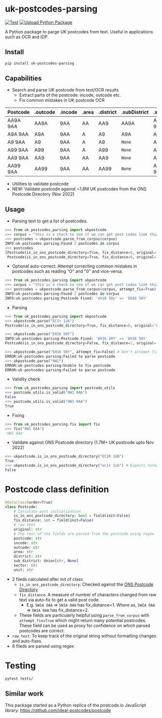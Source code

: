 # uk-postcodes-parsing

[![Test](https://github.com/anirudhgangwal/ukpostcodes/actions/workflows/test.yml/badge.svg)](https://github.com/anirudhgangwal/ukpostcodes/actions/workflows/test.yml) 
[![Upload Python Package](https://github.com/anirudhgangwal/ukpostcodes/actions/workflows/python-publish.yml/badge.svg)](https://github.com/anirudhgangwal/ukpostcodes/actions/workflows/python-publish.yml)

A Python package to parge UK postcodes from text. Useful in applications such as OCR and IDP.

## Install

```bash
pip install uk-postcodes-parsing
```

## Capabilities

- Search and parse UK postcode from text/OCR results
  - Extract parts of the postcode: incode, outcode etc.  
  - Fix common mistakes in UK postcode OCR


| Postcode | .outcode | .incode | .area | .district | .subDistrict | .sector | .unit |
|----------|----------|---------|-------|-----------|--------------|---------|-------|
| AA9A 9AA | AA9A     | 9AA     | AA    | AA9       | AA9A         | AA9A 9  | AA    |
| A9A 9AA  | A9A      | 9AA     | A     | A9        | A9A          | A9A 9   | AA    |
| A9 9AA   | A9       | 9AA     | A     | A9        | `None`       | A9 9    | AA    |
| A99 9AA  | A99      | 9AA     | A     | A99       | `None`       | A99 9   | AA    |
| AA9 9AA  | AA9      | 9AA     | AA    | AA9       | `None`       | AA9 9   | AA    |
| AA99 9AA | AA99     | 9AA     | AA    | AA99      | `None`       | AA99 9  | AA    |  


- Utilities to validate postcode
- NEW: Validate postcode against ~1.8M UK postcodes from the ONS Postcode Directory (Nov 2022)


## Usage

- Parsing text to get a list of postcodes.

```python
>>> from uk_postcodes_parsing import ukpostcode
>>> corpus = "this is a check to see if we can get post codes liek thia ec1r 1ub , and that e3 4ss. But also eh16 50y and ei412"          
>>> postcodes = ukpostcode.parse_from_corpus(corpus)
INFO:uk-postcodes-parsing:Found 2 postcodes in corpus
>>> postcodes
[Postcode(is_in_ons_postcode_directory=True, fix_distance=0, original='ec1r 1ub', postcode='EC1R 1UB', incode='1UB', outcode='EC1R', area='EC', district='EC1', sub_district='EC1R', sector='EC1R 1', unit='UB'),
 Postcode(is_in_ons_postcode_directory=True, fix_distance=0, original='e3 4ss', postcode='E3 4SS', incode='4SS', outcode='E3', area='E', district='E3', sub_district=None, sector='E3 4', unit='SS')]
```

- Optional auto-correct: Attempt correcting common mistakes in postcodes such as reading "O" and "0" and vice-versa.

```python
>>> from uk_postcodes_parsing import ukpostcode
>>> corpus = "this is a check to see if we can get post codes liek thia ec1r 1ub , and that e3 4ss. But also eh16 50y and ei412"          
>>> postcodes = ukpostcode.parse_from_corpus(corpus, attempt_fix=True)
INFO:uk-postcodes-parsing:Found 3 postcodes in corpus
INFO:uk-postcodes-parsing:Postcode Fixed: 'eh16 50y' => 'EH16 5OY'
```

- Parsing

```python
>>> from uk_postcodes_parsing import ukpostcode
>>> ukpostcode.parse("EC1r 1ub")
Postcode(is_in_ons_postcode_directory=True, fix_distance=0, original='EC1r 1ub', postcode='EC1R 1UB', incode='1UB', outcode='EC1R', area='EC', district='EC1', sub_district='EC1R', sector='EC1R 1', unit='UB')
```

```python
>>> ukpostcode.parse("EH16 50Y")
INFO:uk-postcodes-parsing:Postcode Fixed: 'EH16 50Y' => 'EH16 5OY'
Postcode(is_in_ons_postcode_directory=False, fix_distance=1, original='EH16 50Y', postcode='EH16 5OY', incode='5OY', outcode='EH16', area='EH', district='EH16', sub_district=None, sector='EH16 5', unit='OY')
```

```python
>>> ukpostcode.parse("EH16 50Y", attempt_fix=False) # Don't attempt fixes during parsing
ERROR:uk-postcodes-parsing:Failed to parse postcode
>>> ukpostcode.parse("0W1") 
ERROR:uk-postcodes-parsing:Unable to fix postcode
ERROR:uk-postcodes-parsing:Failed to parse postcode
```

- Validity check

```python
>>> from uk_postcodes_parsing import postcode_utils
>>> postcode_utils.is_valid("0W1 0AA")
False
>>> postcode_utils.is_valid("OW1 0AA")
True
```

- Fixing

```python
>>> from uk_postcodes_parsing.fix import fix
>>> fix("0W1 OAA") 
'OW1 0AA'
```

- Validate against ONS Postcode directory (1.7M+ UK postcode upto Nov 2022)

```python
>>> ukpostcode.is_in_ons_postcode_directory("EC1R 1UB") 
True
>>> ukpostcode.is_in_ons_postcode_directory("ec1r 1ub") # Expects normalised format (caps + space)
False
```


# Postcode class definition

```python
@dataclass(order=True)
class Postcode:
    # Calculate post initialization
    is_in_ons_postcode_directory: bool = field(init=False)
    fix_distance: int = field(init=False)
    # raw text
    original: str 
    # The rest of the fields are parsed from the postcode using regex
    postcode: str
    incode: str
    outcode: str
    area: str
    district: str
    sub_district: Union[str, None]
    sector: str
    unit: str

```

- 2 fileds calculated after init of class
  - `is_in_ons_postcode_directory`: Checked against the [ONS Postcode Directory](https://geoportal.statistics.gov.uk/datasets/489c152010a3425f80a71dc3663f73e1/about)
  - `fix_distance`: A measure of number of characters changed from raw text via auto-fix to get a valid post code. 
    - E.g. `SW1A OAA` => `SW1A 0AA` has fix_distance=1. Where as, `SWIA OAA` => `SW1A 0AA` has fix_distance=2.
  - These fields are particularly helpful using `parse_from_corpus` with `attempt_fix=True` which might return many potential postcodes. These field can be used as proxy for confidence on which parsed postcodes are correct.
- `raw_text`: To keep track of the original string without formatting changes and auto-fixes.
- 8 fileds are parsed using regex

# Testing

```bash
pytest tests/
```

## Similar work

This package started as a Python replica of the postcode.io JavaScript library: https://github.com/ideal-postcodes/postcode
